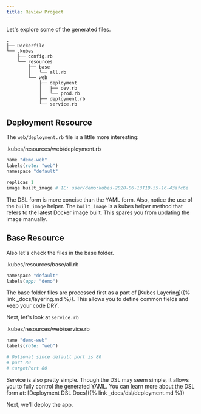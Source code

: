 ```yaml
---
title: Review Project
---
```


Let's explore some of the generated files.

    .
    ├── Dockerfile
    └── .kubes
        ├── config.rb
        └── resources
            ├── base
            │   └── all.rb
            └── web
                ├── deployment
                │   ├── dev.rb
                │   └── prod.rb
                ├── deployment.rb
                └── service.rb

## Deployment Resource

The `web/deployment.rb` file is a little more interesting:

.kubes/resources/web/deployment.rb

```ruby
name "demo-web"
labels(role: "web")
namespace "default"

replicas 1
image built_image # IE: user/demo:kubes-2020-06-13T19-55-16-43afc6e
```

The DSL form is more concise than the YAML form.  Also, notice the use of the `built_image` helper. The `built_image` is a kubes helper method that refers to the latest Docker image built. This spares you from updating the image manually.

## Base Resource

Also let's check the files in the base folder.

.kubes/resources/base/all.rb

```ruby
namespace "default"
labels(app: "demo")
```

The base folder files are processed first as a part of [Kubes Layering]({% link _docs/layering.md %}). This allows you to define common fields and keep your code DRY.

Next, let's look at `service.rb`

.kubes/resources/web/service.rb

```ruby
name "demo-web"
labels(role: "web")

# Optional since default port is 80
# port 80
# targetPort 80
```

Service is also pretty simple.  Though the DSL may seem simple, it allows you to fully control the generated YAML. You can learn more about the DSL form at: [Deployment DSL Docs]({% link _docs/dsl/deployment.md %})

Next, we'll deploy the app.
